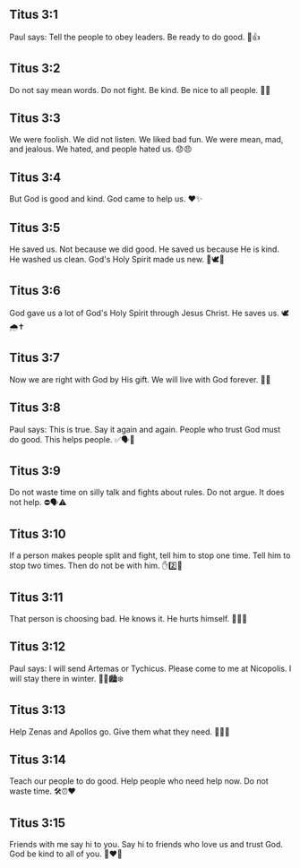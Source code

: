 ## Titus 3:1
Paul says: Tell the people to obey leaders. Be ready to do good. 🙏👍
## Titus 3:2
Do not say mean words. Do not fight. Be kind. Be nice to all people. 🙂🤝
## Titus 3:3
We were foolish. We did not listen. We liked bad fun. We were mean, mad, and jealous. We hated, and people hated us. 😞😠
## Titus 3:4
But God is good and kind. God came to help us. ❤️✨
## Titus 3:5
He saved us. Not because we did good. He saved us because He is kind. He washed us clean. God's Holy Spirit made us new. 🚿🕊️💖
## Titus 3:6
God gave us a lot of God's Holy Spirit through Jesus Christ. He saves us. 🕊️🌧️✝️
## Titus 3:7
Now we are right with God by His gift. We will live with God forever. 🤝🌟
## Titus 3:8
Paul says: This is true. Say it again and again. People who trust God must do good. This helps people. ✅🗣️🤝
## Titus 3:9
Do not waste time on silly talk and fights about rules. Do not argue. It does not help. ⛔🗣️⚠️
## Titus 3:10
If a person makes people split and fight, tell him to stop one time. Tell him to stop two times. Then do not be with him. ✋2️⃣🚫
## Titus 3:11
That person is choosing bad. He knows it. He hurts himself. 🙅‍♂️💔
## Titus 3:12
Paul says: I will send Artemas or Tychicus. Please come to me at Nicopolis. I will stay there in winter. 📜👣🏙️❄️
## Titus 3:13
Help Zenas and Apollos go. Give them what they need. 🧳🤝🍞
## Titus 3:14
Teach our people to do good. Help people who need help now. Do not waste time. 🛠️⏰❤️
## Titus 3:15
Friends with me say hi to you. Say hi to friends who love us and trust God. God be kind to all of you. 👋❤️🙏
